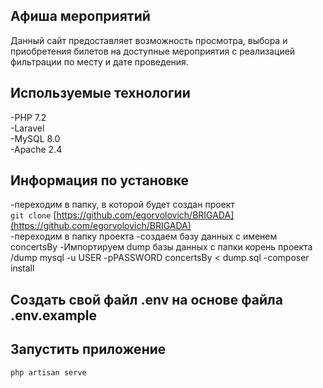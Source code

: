 ## Афиша мероприятий
Данный сайт предоставляет возможность просмотра, выбора и приобретения билетов на доступные мероприятия с реализацией фильтрации по месту  и дате проведения. 
## Используемые технологии  
-PHP 7.2  
-Laravel  
-MySQL 8.0  
-Apache 2.4  
## Информация по установке  
-переходим в папку, в которой будет создан проект  
`git clone` [https://github.com/egorvolovich/BRIGADA](https://github.com/egorvolovich/BRIGADA)  
-переходим в папку проекта 
-создаем базу данных с именем concertsBy 
-Импортируем dump базы данных с папки корень проекта /dump
    mysql -u USER -pPASSWORD concertsBy < dump.sql
-composer install  
## Создать свой файл .env на основе файла .env.example  
     
## Запустить приложение  
    php artisan serve  
